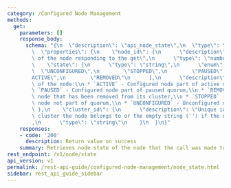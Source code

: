 ```yaml
---
category: /Configured Node Management
methods:
  get:
    parameters: []
    response_body:
      schema: "{\n  \"description\": \"api_node_state\",\n  \"type\": \"object\",\n\
        \  \"properties\": {\n    \"node_id\": {\n      \"description\": \"node-id\
        \ of the node responding to the get\",\n      \"type\": \"number\"\n    },\n\
        \    \"state\": {\n      \"type\": \"string\",\n      \"enum\": [\n      \
        \  \"UNCONFIGURED\",\n        \"STOPPED\",\n        \"PAUSED\",\n        \"\
        ACTIVE\",\n        \"REMOVED\"\n      ],\n      \"description\": \"The state\
        \ of the node:\\n * `ACTIVE` - Configured node part of active quorum,\\n *\
        \ `PAUSED` - Configured node part of paused quorum,\\n * `REMOVED` - Configured\
        \ node that has been removed from its cluster,\\n * `STOPPED` - Configured\
        \ node not part of quorum,\\n * `UNCONFIGURED` - Unconfigured node\"\n   \
        \ },\n    \"cluster_id\": {\n      \"description\": \"Unique identifier of\
        \ cluster the node belongs to or the empty string ('') if the node is unconfigured\"\
        ,\n      \"type\": \"string\"\n    }\n  }\n}"
    responses:
    - code: '200'
      description: Return value on success
    summary: Retrieves node state of the node that the call was made to.
rest_endpoint: /v1/node/state
api_version: v1
permalink: /rest-api-guide/configured-node-management/node_state.html
sidebar: rest_api_guide_sidebar
---
```

